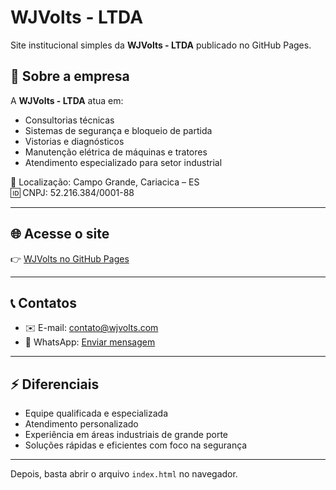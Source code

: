 # WJVolts - LTDA

Site institucional simples da **WJVolts - LTDA** publicado no GitHub Pages.

## 📌 Sobre a empresa
A **WJVolts - LTDA** atua em:
- Consultorias técnicas
- Sistemas de segurança e bloqueio de partida
- Vistorias e diagnósticos
- Manutenção elétrica de máquinas e tratores
- Atendimento especializado para setor industrial

📍 Localização: Campo Grande, Cariacica – ES  
🆔 CNPJ: 52.216.384/0001-88

---

## 🌐 Acesse o site
👉 [WJVolts no GitHub Pages](https://wjvolts.github.io/wjvolts-site/)

---

## 📞 Contatos
- ✉️ E-mail: [contato@wjvolts.com](mailto:almoxarife@wjvolts.com)
- 📱 WhatsApp: [Enviar mensagem](https://wa.me/5527997723637)

---

## ⚡ Diferenciais
- Equipe qualificada e especializada
- Atendimento personalizado
- Experiência em áreas industriais de grande porte
- Soluções rápidas e eficientes com foco na segurança

---



Depois, basta abrir o arquivo `index.html` no navegador.


